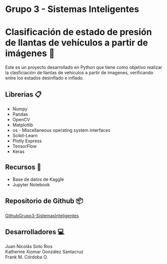 # Grupo 3 - Sistemas Inteligentes

# Clasificación de estado de presión de llantas de vehículos a partir de imágenes 🚗 

Este es un proyecto desarrollado en Python que tiene como objetivo realizar la clasficiación de llantas de vehículos a partir de imagenes, verificando entre los estados desinflado e inflado.

## Librerias 📋

* Numpy
* Pandas
* OpenCV
* Matplotlib
* os - Miscellaneous operating system interfaces
* Scikit-Learn
* Plotly Express
* TensorFlow
* Keras
  
## Recursos 🚀 

* Base de datos de Kaggle
* Jupyter Notebook

## Repositorio de Github 📦

[GithubGrupo3-SistemasInteligentes](https://github.com/katherinegonzalez/ClasificacionLlantas)

## Desarrolladores 💻

Juan Nicolás Soto Rios  
Katherine Xiomar González Santacruz  
Frank M. Córdoba O.

